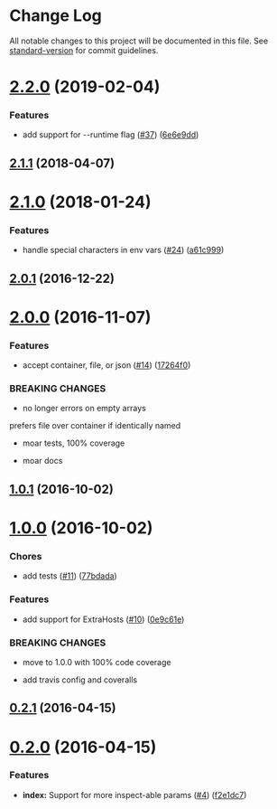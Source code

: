 # Change Log

All notable changes to this project will be documented in this file. See [standard-version](https://github.com/conventional-changelog/standard-version) for commit guidelines.

<a name="2.2.0"></a>
# [2.2.0](https://github.com/nexdrew/rekcod/compare/v2.1.1...v2.2.0) (2019-02-04)


### Features

* add support for --runtime flag ([#37](https://github.com/nexdrew/rekcod/issues/37)) ([6e6e9dd](https://github.com/nexdrew/rekcod/commit/6e6e9dd))



<a name="2.1.1"></a>
## [2.1.1](https://github.com/nexdrew/rekcod/compare/v2.1.0...v2.1.1) (2018-04-07)



<a name="2.1.0"></a>
# [2.1.0](https://github.com/nexdrew/rekcod/compare/v2.0.1...v2.1.0) (2018-01-24)


### Features

* handle special characters in env vars ([#24](https://github.com/nexdrew/rekcod/issues/24)) ([a61c999](https://github.com/nexdrew/rekcod/commit/a61c999))



<a name="2.0.1"></a>
## [2.0.1](https://github.com/nexdrew/rekcod/compare/v2.0.0...v2.0.1) (2016-12-22)



<a name="2.0.0"></a>
# [2.0.0](https://github.com/nexdrew/rekcod/compare/v1.0.1...v2.0.0) (2016-11-07)


### Features

* accept container, file, or json ([#14](https://github.com/nexdrew/rekcod/issues/14)) ([17264f0](https://github.com/nexdrew/rekcod/commit/17264f0))


### BREAKING CHANGES

* no longer errors on empty arrays

prefers file over container if identically named

* moar tests, 100% coverage

* moar docs



<a name="1.0.1"></a>
## [1.0.1](https://github.com/nexdrew/rekcod/compare/v1.0.0...v1.0.1) (2016-10-02)



<a name="1.0.0"></a>
# [1.0.0](https://github.com/nexdrew/rekcod/compare/v0.2.1...v1.0.0) (2016-10-02)


### Chores

* add tests ([#11](https://github.com/nexdrew/rekcod/issues/11)) ([77bdada](https://github.com/nexdrew/rekcod/commit/77bdada))


### Features

* add support for ExtraHosts ([#10](https://github.com/nexdrew/rekcod/issues/10)) ([0e9c61e](https://github.com/nexdrew/rekcod/commit/0e9c61e))


### BREAKING CHANGES

* move to 1.0.0 with 100% code coverage

* add travis config and coveralls



<a name="0.2.1"></a>
## [0.2.1](https://github.com/nexdrew/rekcod/compare/v0.2.0...v0.2.1) (2016-04-15)




<a name="0.2.0"></a>
# [0.2.0](https://github.com/nexdrew/rekcod/compare/v0.1.2...v0.2.0) (2016-04-15)


### Features

* **index:** Support for more inspect-able params ([#4](https://github.com/nexdrew/rekcod/issues/4)) ([f2e1dc7](https://github.com/nexdrew/rekcod/commit/f2e1dc7))
